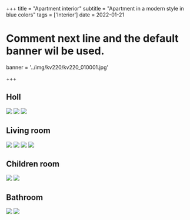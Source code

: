 +++
title = "Apartment interior"
subtitle = "Apartment in a modern style in blue colors"
tags = ['Interior']
date = 2022-01-21

# Comment next line and the default banner wil be used.
banner = '../img/kv220/kv220_010001.jpg'

+++

## Holl

![](/img/kv220/kv220_010003.jpg)
![](/img/kv220/kv220_010005.jpg)
![](/img/kv220/kv220_010007.jpg)

## Living room

![](/img/kv220/kv220_010001.jpg)
![](/img/kv220/kv220_010002.jpg)
![](/img/kv220/kv220_010004.jpg)
![](/img/kv220/kv220_010006.jpg)

## Children room

![](/img/kv220/kv220_010011.jpg)
![](/img/kv220/kv220_010012.jpg)

## Bathroom

![](/img/kv220/kv220_010016.jpg)
![](/img/kv220/kv220_010017.jpg)
